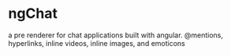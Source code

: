 # ngChat
a pre renderer for chat applications built with angular.  @mentions, hyperlinks, inline videos, inline images, and emoticons
